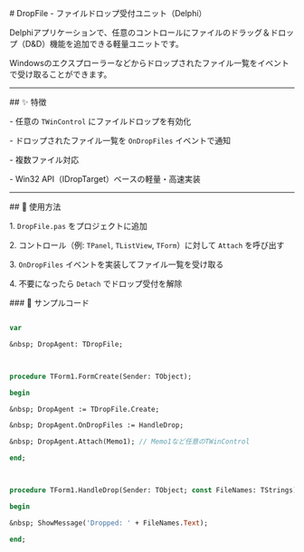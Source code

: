 \# DropFile - ファイルドロップ受付ユニット（Delphi）



Delphiアプリケーションで、任意のコントロールにファイルのドラッグ＆ドロップ（D\&D）機能を追加できる軽量ユニットです。  

Windowsのエクスプローラーなどからドロップされたファイル一覧をイベントで受け取ることができます。



---



\## ✨ 特徴



\- 任意の `TWinControl` にファイルドロップを有効化

\- ドロップされたファイル一覧を `OnDropFiles` イベントで通知

\- 複数ファイル対応

\- Win32 API（IDropTarget）ベースの軽量・高速実装



---



\## 🚀 使用方法



1\. `DropFile.pas` をプロジェクトに追加

2\. コントロール（例: `TPanel`, `TListView`, `TForm`）に対して `Attach` を呼び出す

3\. `OnDropFiles` イベントを実装してファイル一覧を受け取る

4\. 不要になったら `Detach` でドロップ受付を解除



\### 🔧 サンプルコード



```pascal

var

&nbsp; DropAgent: TDropFile;



procedure TForm1.FormCreate(Sender: TObject);

begin

&nbsp; DropAgent := TDropFile.Create;

&nbsp; DropAgent.OnDropFiles := HandleDrop;

&nbsp; DropAgent.Attach(Memo1); // Memo1など任意のTWinControl

end;



procedure TForm1.HandleDrop(Sender: TObject; const FileNames: TStrings);

begin

&nbsp; ShowMessage('Dropped: ' + FileNames.Text);

end;



